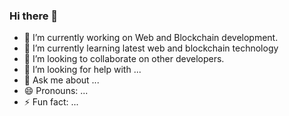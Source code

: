 ### Hi there 👋

- 🔭 I’m currently working on Web and Blockchain development.
- 🌱 I’m currently learning latest web and blockchain technology
- 👯 I’m looking to collaborate on other developers.
- 🤔 I’m looking for help with ...
- 💬 Ask me about ...
- 😄 Pronouns: ...
- ⚡ Fun fact: ...

